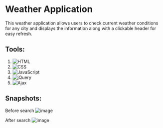 # Weather Application

This weather application allows users to check current weather conditions for any city and displays the information along with a clickable header for easy refresh.

## Tools:
1. ![HTML](https://img.shields.io/badge/HTML5-E34F26?style=for-the-badge&logo=html5&logoColor=white)
2. ![CSS](https://img.shields.io/badge/CSS3-1572B6?style=for-the-badge&logo=css3&logoColor=white)
3. ![JavaScript](https://img.shields.io/badge/JavaScript-90E59A?style=for-the-badge&logo=javascript&logoColor=white)
4. ![jQuery](https://img.shields.io/badge/jQuery-90E59A?style=for-the-badge&logo=jquery&logoColor=white)
5. ![Ajax](https://img.shields.io/badge/ajax-90E59A?style=for-the-badge&logo=ajax&logoColor=white)

## Snapshots:

Before search
![image](https://github.com/Affan2003/Weather-Application/assets/97110821/38f9bfc4-b43e-4dce-8cf7-353449d9fed4)

After search
![image](https://github.com/Affan2003/Weather-Application/assets/97110821/cf16e9ef-90fa-4594-98c8-bc4413ae2e41)
